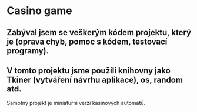 # Casino game
## Zabýval jsem se veškerým kódem projektu, který je (oprava chyb, pomoc s kódem, testovací programy). 
## V tomto projektu jsme použili knihovny jako Tkiner (vytváření návrhu aplikace), os, random atd.
   Samotný projekt je miniaturní verzí kasinových automatů.
